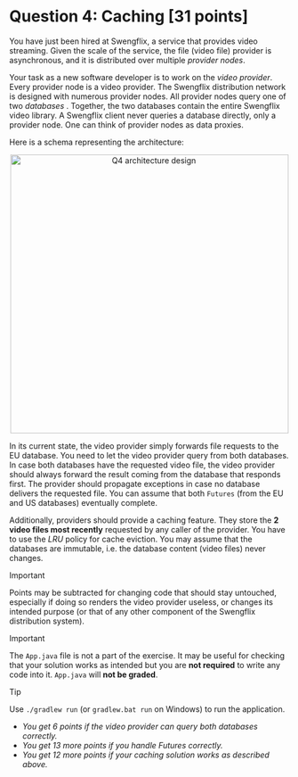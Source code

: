 # Question 4: Caching [31 points]

You have just been hired at Swengflix, a service that provides video streaming. Given the scale of the service, the
file (video file) provider is asynchronous, and it is distributed over multiple _provider nodes_.

Your task as a new software developer is to work on the _video provider_. Every provider node is a video provider. The
Swengflix distribution network is designed with numerous provider nodes. All provider nodes query one of two _databases_
. Together, the two databases contain the entire Swengflix video library. A Swengflix client never queries a database
directly, only a provider node. One can think of provider nodes as data proxies.

Here is a schema representing the architecture:

<p align="center">
    <img src="Q4_architecture.png" alt="Q4 architecture design" width="500"/>
</p>

In its current state, the video provider simply forwards file requests to the EU database. You need to let the video
provider query from both databases. In case both databases have the requested video file, the video provider should
always forward the result coming from the database that responds first. The provider should propagate exceptions in case no
database delivers the requested file. You can assume that both `Futures` (from the EU and US databases) eventually
complete.

Additionally, providers should provide a caching feature. They store the **2 video files most recently** requested by any caller of the provider. You have to use the _LRU_ policy for cache eviction. You
may assume that the databases are immutable, i.e. the database content (video files) never changes.

> [!IMPORTANT]
> Points may be subtracted for changing code that should stay untouched, especially if doing so renders the
> video provider useless, or changes its intended purpose (or that of any other component of the Swengflix distribution system).

> [!IMPORTANT]
> The `App.java` file is not a part of the exercise. It may be useful for checking that your solution
> works as intended but you are **not required** to write any code into it. `App.java` will **not be graded**.

> [!TIP]
>  Use `./gradlew run` (or `gradlew.bat run` on Windows) to run the application.

- _You get 6 points if the video provider can query both databases correctly._
- _You get 13 more points if you handle Futures correctly._
- _You get 12 more points if your caching solution works as described above._


